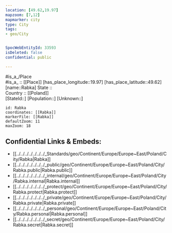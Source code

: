 ```yaml
---
location: [49.62,19.97] 
mapzoom: [7,12] 
mapmarker: city 
type: City
tags:
- geo/City


SpocWebEntityId: 33593
isDeleted: false
confidential: public

---
```

#is_a_/Place  
#is_a_ :: [[Place]] 
[has_place_longitude::19.97] 
[has_place_latitude::49.62] 
[name::Rabka] 
State ::  
Country :: [[Poland]]  
[StateId::] 
[Population::] 
[Unknown::] 


```leaflet
id: Rabka
coordinates: [[Rabka]] 
markerFile: [[Rabka]] 
defaultZoom: 11 
maxZoom: 18
```


## Confidential Links & Embeds: 
- [[../../../../../../../_Standards/geo/Continent/Europe/Europe~East/Poland/City/Rabka|Rabka]] 
- [[../../../../../../../_public/geo/Continent/Europe/Europe~East/Poland/City/Rabka.public|Rabka.public]] 
- [[../../../../../../../_internal/geo/Continent/Europe/Europe~East/Poland/City/Rabka.internal|Rabka.internal]] 
- [[../../../../../../../_protect/geo/Continent/Europe/Europe~East/Poland/City/Rabka.protect|Rabka.protect]] 
- [[../../../../../../../_private/geo/Continent/Europe/Europe~East/Poland/City/Rabka.private|Rabka.private]] 
- [[../../../../../../../_personal/geo/Continent/Europe/Europe~East/Poland/City/Rabka.personal|Rabka.personal]] 
- [[../../../../../../../_secret/geo/Continent/Europe/Europe~East/Poland/City/Rabka.secret|Rabka.secret]] 
